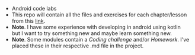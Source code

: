 * Android code labs
* This repo will contain all the files and exercises for each chapter/lesson from this [link](https://codelabs.developers.google.com/android-kotlin-fundamentals/).
* **Note**. I have some experience with developing in android using kotlin but I want to try something new and maybe learn something new.
* **Note**. Some modules contain a *Coding challenge* and/or *Homework*. I've placed these in their respective .md file in the project.

